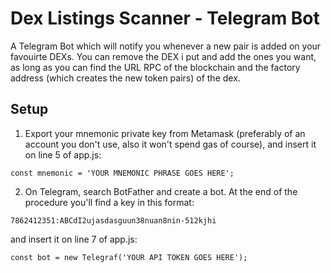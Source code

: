 # Dex Listings Scanner - Telegram Bot
A Telegram Bot which will notify you whenever a new pair is added on your favouirte DEXs. You can remove the DEX i put and add the ones you want, as long as you can find the URL RPC of the blockchain and the factory address (which creates the new token pairs) of the dex.

## Setup
1. Export your mnemonic private key from Metamask (preferably of an account you don't use, also it won't spend gas of course), and insert it on line 5 of app.js:
```
const mnemonic = 'YOUR MNEMONIC PHRASE GOES HERE';
```
2. On Telegram, search BotFather and create a bot. At the end of the procedure you'll find a key in this format:
```
7862412351:ABCdI2ujasdasguun38nuan8nin-512kjhi
```
and insert it on line 7 of app.js:
```
const bot = new Telegraf('YOUR API TOKEN GOES HERE');
```